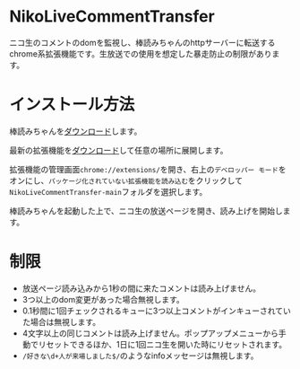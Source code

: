 # NikoLiveCommentTransfer
ニコ生のコメントのdomを監視し、棒読みちゃんのhttpサーバーに転送するchrome系拡張機能です。生放送での使用を想定した暴走防止の制限があります。

# インストール方法
棒読みちゃんを[ダウンロード](https://chi.usamimi.info/Program/Application/BouyomiChan/)します。  
  
最新の拡張機能を[ダウンロード](https://github.com/DaisukeDaisuke/NikoLiveCommentTransfer/archive/refs/heads/main.zip)して任意の場所に展開します。  
  
拡張機能の管理画面`chrome://extensions/`を開き、右上の`デベロッパー モード`をオンにし、`パッケージ化されていない拡張機能を読み込む`をクリックして`NikoLiveCommentTransfer-main`フォルダを選択します。  
  
棒読みちゃんを起動した上で、ニコ生の放送ページを開き、読み上げを開始します。  

# 制限
- 放送ページ読み込みから1秒の間に来たコメントは読み上げません。
- 3つ以上のdom変更があった場合無視します。
- 0.1秒間に1回チェックされるキューに3つ以上コメントがインキューされていた場合は無視します。
- 4文字以上の同じコメントは読み上げません。ポップアップメニューから手動でリセットできるほか、1日に1回ニコ生を開いた時にリセットされます。
- `/好きな\d+人が来場しました$/`のようなinfoメッセージは無視します。
